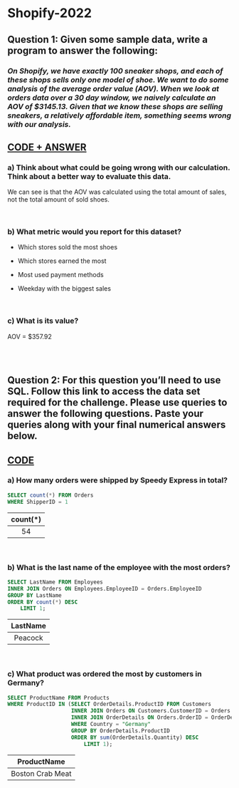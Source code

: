 # Shopify-2022

## **Question 1: Given some sample data, write a program to answer the following:**

### *On Shopify, we have exactly 100 sneaker shops, and each of these shops sells only one model of shoe. We want to do some analysis of the average order value (AOV). When we look at orders data over a 30 day window, we naively calculate an AOV of $3145.13. Given that we know these shops are selling sneakers, a relatively affordable item, something seems wrong with our analysis.*

## [CODE + ANSWER](https://github.com/RWaiti/Shopify-2022/blob/main/question1.ipynb)

### a) Think about what could be going wrong with our calculation. Think about a better way to evaluate this data.

 We can see is that the AOV was calculated using the total amount of sales, not the total amount of sold shoes.

</br>

### b) What metric would you report for this dataset?

- Which stores sold the most shoes

- Which stores earned the most

- Most used payment methods

- Weekday with the biggest sales
  
  </br>

### c) What is its value?

AOV = $357.92

</br></br>
  
## Question 2: For this question you’ll need to use SQL. Follow this link to access the data set required for the challenge. Please use queries to answer the following questions. Paste your queries along with your final numerical answers below.

## [CODE](https://github.com/RWaiti/Shopify-2022/blob/main/question2.sql)

### a) How many orders were shipped by Speedy Express in total?

```sql
SELECT count(*) FROM Orders
WHERE ShipperID = 1
```

|count(*)|
|:------:|
|   54   |

</br>

### b) What is the last name of the employee with the most orders?

```sql
SELECT LastName FROM Employees
INNER JOIN Orders ON Employees.EmployeeID = Orders.EmployeeID
GROUP BY LastName
ORDER BY count(*) DESC
    LIMIT 1;
```

|LastName|
|:------:|
|Peacock |

</br>

### c) What product was ordered the most by customers in Germany?

```sql
SELECT ProductName FROM Products
WHERE ProductID IN (SELECT OrderDetails.ProductID FROM Customers
                    INNER JOIN Orders ON Customers.CustomerID = Orders.CustomerID
                    INNER JOIN OrderDetails ON Orders.OrderID = OrderDetails.OrderID
                    WHERE Country = "Germany"
                    GROUP BY OrderDetails.ProductID
                    ORDER BY sum(OrderDetails.Quantity) DESC
                        LIMIT 1);
```

|  ProductName   |
|:--------------:|
|Boston Crab Meat|
